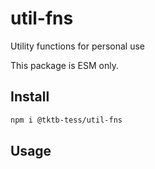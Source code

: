 # util-fns

Utility functions for personal use

This package is ESM only.

## Install

```bash
npm i @tktb-tess/util-fns
```

## Usage



